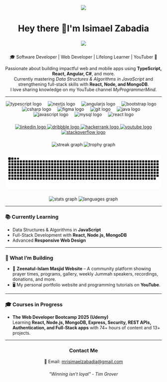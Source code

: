 <div align="center">
  <img height="200" src="https://media1.giphy.com/media/v1.Y2lkPTc5MGI3NjExY2o4anhvZWw4amQ4d3VmaDM0cGU3d3hxdzZ0ZGdtYW40bXNka3VncyZlcD12MV9pbnRlcm5hbF9naWZfYnlfaWQmY3Q9Zw/OumCa12QC9CIvBe2c1/giphy.gif"  />
</div>

###

<h1 align="center">Hey there 👋I'm Isimael Zabadia</h1>

###

<div align="center">
  <img src="https://visitor-badge.laobi.icu/badge?page_id=MrIsimael.MrIsimael&"  />
</div>

###

<div align="center">
  <p>🎓 Software Developer | Web Developer | Lifelong Learner | YouTuber 🎥</p>
  <p>
    Passionate about building impactful web and mobile apps using <b>TypeScript, React, Angular, C#</b>, and more.<br>
    Currently mastering <i>Data Structures & Algorithms in JavaScript</i> and strengthening full-stack skills with <b>React, Node, and MongoDB</b>.<br>
    I love sharing knowledge on my YouTube channel <em>MyProgrammerMind</em>.
  </p>
</div>

---


<div align="center">
  <img src="https://skillicons.dev/icons?i=ts" height="60" alt="typescript logo"  />
  <img width="12" />
  <img src="https://skillicons.dev/icons?i=nextjs" height="60" alt="nextjs logo"  />
  <img width="12" />
  <img src="https://cdn.jsdelivr.net/gh/devicons/devicon/icons/angularjs/angularjs-original.svg" height="60" alt="angularjs logo"  />
  <img width="12" />
  <img src="https://cdn.jsdelivr.net/gh/devicons/devicon/icons/bootstrap/bootstrap-original.svg" height="60" alt="bootstrap logo"  />
  <img width="12" />
  <img src="https://cdn.jsdelivr.net/gh/devicons/devicon/icons/csharp/csharp-original.svg" height="60" alt="csharp logo"  />
  <img width="12" />
  <img src="https://cdn.jsdelivr.net/gh/devicons/devicon/icons/figma/figma-original.svg" height="60" alt="figma logo"  />
  <img width="12" />
  <img src="https://cdn.jsdelivr.net/gh/devicons/devicon/icons/git/git-original.svg" height="60" alt="git logo"  />
  <img width="12" />
  <img src="https://cdn.jsdelivr.net/gh/devicons/devicon/icons/java/java-original.svg" height="60" alt="java logo"  />
  <img width="12" />
  <img src="https://cdn.jsdelivr.net/gh/devicons/devicon/icons/javascript/javascript-original.svg" height="60" alt="javascript logo"  />
  <img width="12" />
  <img src="https://cdn.jsdelivr.net/gh/devicons/devicon/icons/mysql/mysql-original.svg" height="60" alt="mysql logo"  />
  <img width="12" />
  <img src="https://cdn.jsdelivr.net/gh/devicons/devicon/icons/react/react-original.svg" height="60" alt="react logo"  />
</div>

###

<div align="center">
  <a href="https://www.linkedin.com/in/ishu-zaba/" target="_blank">
    <img src="https://img.shields.io/static/v1?message=LinkedIn&logo=linkedin&label=&color=0077B5&logoColor=white&labelColor=&style=for-the-badge" height="25" alt="linkedin logo"  />
  </a>
  <a href="https://dribbble.com/Isimael" target="_blank">
    <img src="https://img.shields.io/static/v1?message=Dribbble&logo=dribbble&label=&color=EA4C89&logoColor=white&labelColor=&style=for-the-badge" height="25" alt="dribbble logo"  />
  </a>
  <a href="https://www.hackerrank.com/profile/mrisimaelzabadia" target="_blank">
    <img src="https://img.shields.io/static/v1?message=HackerRank&logo=hackerrank&label=&color=2EC866&logoColor=white&labelColor=&style=for-the-badge" height="25" alt="hackerrank logo"  />
  </a>
  <a href="https://www.youtube.com/@MyProgrammerMind" target="_blank">
    <img src="https://img.shields.io/static/v1?message=Youtube&logo=youtube&label=&color=FF0000&logoColor=white&labelColor=&style=for-the-badge" height="25" alt="youtube logo"  />
  </a>
  <a href="https://stackoverflow.com/users/22986736/isimael-zabadia" target="_blank">
    <img src="https://img.shields.io/static/v1?message=Stackoverflow&logo=stackoverflow&label=&color=FE7A16&logoColor=white&labelColor=&style=for-the-badge" height="25" alt="stackoverflow logo"  />
  </a>
</div>

###

<div align="center">
  <img src="https://streak-stats.demolab.com?user=MrIsimael&locale=en&mode=daily&theme=dracula&hide_border=false&border_radius=5&order=3" height="150" alt="streak graph"  />
  <img src="https://github-profile-trophy.vercel.app?username=MrIsimael&theme=dracula&column=-1&row=1&margin-w=8&margin-h=8&no-bg=false&no-frame=false&order=4" height="150" alt="trophy graph"  />
</div>

###

<picture>
  <source media="(prefers-color-scheme: dark)" srcset="https://raw.githubusercontent.com/MrIsimael/MrIsimael/output/pacman-contribution-graph-dark.svg">
  <source media="(prefers-color-scheme: light)" srcset="https://raw.githubusercontent.com/MrIsimael/MrIsimael/output/pacman-contribution-graph.svg">
  <img alt="pacman contribution graph" src="https://raw.githubusercontent.com/MrIsimael/MrIsimael/output/pacman-contribution-graph.svg">
</picture>

###

<div align="center">
  <img src="https://github-readme-stats.vercel.app/api?username=MrIsimael&hide_title=false&hide_rank=false&show_icons=true&include_all_commits=true&count_private=true&disable_animations=false&theme=dracula&locale=en&hide_border=false&order=1" height="150" alt="stats graph"  />
  <img src="https://github-readme-stats.vercel.app/api/top-langs?username=MrIsimael&locale=en&hide_title=false&layout=compact&card_width=320&langs_count=5&theme=dracula&hide_border=false&order=2" height="150" alt="languages graph"  />
</div>

---

### 📚 Currently Learning
- Data Structures & Algorithms in **JavaScript**  
- Full-Stack Development with **React, Node.js, MongoDB**  
- Advanced **Responsive Web Design**  

---

### 🚀 What I’m Building
- 🕌 **Zeenatul-Islam Masjid Website** – A community platform showing prayer times, programs, gallery, weekly Jummah speakers, recordings, donations, and more.
- 🖥️ My personal portfolio website and programming tutorials on **YouTube**.  

---

### 🎓 Courses in Progress
- **The Web Developer Bootcamp 2025 (Udemy)**  
  Learning **React, Node.js, MongoDB, Express, Security, REST APIs, Authentication, and Full-Stack apps** with 74+ hours of content and 13+ projects.  

---

<div align="center">
  <h3>Contact Me</h3>
  <p>
    📧 Email: <a href="mailto:mrisimaelzabadia@gmail.com">mrisimaelzabadia@gmail.com</a> <br>
  </p>
</div>

###

<div align="center">
  <em>"Winning isn't loyal" - Tim Grover </em>
</div>

###
